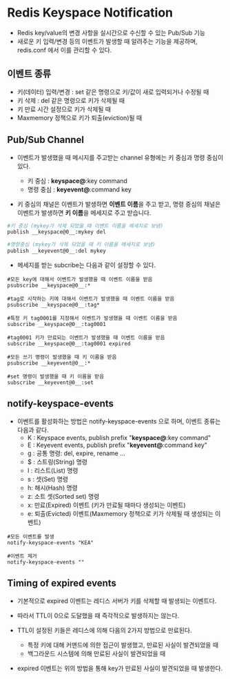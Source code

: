 # Redis Keyspace Notification
- Redis key/value의 변경 사항을 실시간으로 수신할 수 있는 Pub/Sub 기능
- 새로운 키 입력/변경 등의 이벤트가 발생할 때 알려주는 기능을 제공하며, redis.conf 에서 이를 관리할 수 있다.

## 이벤트 종류
- 키(데이터) 입력/변경 : set 같은 명령으로 키/값이 새로 입력되거나 수정될 때
- 키 삭제 : del 같은 명령으로 키가 삭제될 때
- 키 만료 시간 설정으로 키가 삭제될 때
- Maxmemory 정책으로 키가 퇴출(eviction)될 때


## Pub/Sub Channel
- 이벤트가 발생했을 때 메시지를 주고받는 channel 유형에는 키 중심과 명령 중심이 있다.
  - 키 중심 : __keyspace@<dbid>__:key command
  - 명령 중심 : __keyevent@<dbid>__:command key

- 키 중심의 채널은 이벤트가 발생하면 **이벤트 이름**을 주고 받고, 명령 중심의 채널은 이벤트가 발생하면 **키 이름**을 메세지로 주고 받습니다.

``` bash
#키 중심 (mykey가 삭제 되었을 때 이벤트 이름을 메세지로 보냄)
publish __keyspace@0__:mykey del

#명령중심 (mykey가 삭제 되었을 때 키 이름을 메세지로 보냄)
publish __keyevent@0__:del mykey
```

- 메세지를 받는 subcribe는 다음과 같이 설정할 수 있다.

```
#모든 key에 대해서 이벤트가 발생했을 때 이벤트 이름을 받음
psubscribe __keyspace@0__:*

#tag로 시작하는 키에 대해서 이벤트가 발생했을 때 이벤트 이름을 받음
psubscribe __keyspace@0__:tag*

#특정 키 tag0001를 지정해서 이벤트가 발생했을 때 이벤트 이름을 받음
subscribe __keyspace@0__:tag0001

#tag0001 키가 만료되는 이벤트가 발생했을 때 이벤트 이름을 받음
subscribe __keyspace@0__:tag0001 expired

#모든 쓰기 명령이 발생했을 때 키 이름을 받음
psubscribe __keyevent@0__:*

#set 명령이 발생했을 때 키 이름을 받음
subscribe __keyevent@0__:set
```


## notify-keyspace-events
- 이벤트를 활성화하는 방법은 notify-keyspace-events 으로 하며, 이벤트 종류는 다음과 같다.
  - K : Keyspace events, publish prefix "__keyspace@<dbid>__:key command"
  - E : Keyevent events, publish prefix "__keyevent@<dbid>__:command key"
  - g : 공통 명령: del, expire, rename ...
  - $ : 스트링(String) 명령
  - l : 리스트(List) 명령
  - s : 셋(Set) 명령
  - h: 해시(Hash) 명령
  - z: 소트 셋(Sorted set) 명령
  - x: 만료(Expired) 이벤트 (키가 만료될 때마다 생성되는 이벤트)
  - e: 퇴출(Evicted) 이벤트(Maxmemory 정책으로 키가 삭제될 때 생성되는 이벤트)

```
#모든 이벤트를 발생
notify-keyspace-events "KEA"

#이벤트 제거
notify-keyspace-events ""
```

## Timing of expired events
- 기본적으로 expired 이벤트는 레디스 서버가 키를 삭제할 때 발생되는 이벤트다.
- 따라서 TTL이 0으로 도달했을 때 즉각적으로 발생하지는 않는다.

- TTL이 설정된 키들은 레디스에 의해 다음의 2가지 방법으로 만료된다. 
  - 특정 키에 대해 커맨드에 의한 접근이 발생했고, 만료된 사실이 발견되었을 때
  - 백그라운드 시스템에 의해 만료된 사실이 발견되었을 때

- expired 이벤트는 위의 방법을 통해 key가 만료된 사실이 발견되었을 때 발생한다.
